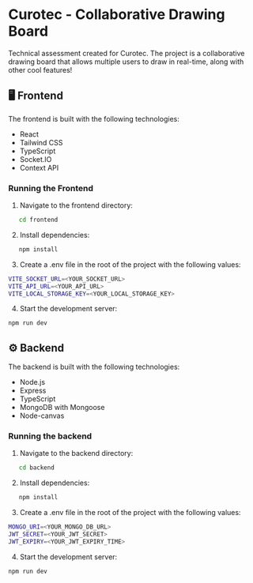 # Curotec - Collaborative Drawing Board

Technical assessment created for Curotec. The project is a collaborative drawing board that allows multiple users to draw in real-time, along with other cool features!

## 🖥️ Frontend

The frontend is built with the following technologies:
- React
- Tailwind CSS
- TypeScript
- Socket.IO
- Context API

### Running the Frontend

1. Navigate to the frontend directory:
```bash
   cd frontend
 ```

2. Install dependencies:
```bash
   npm install
```

3. Create a .env file in the root of the project with the following values:
```bash
VITE_SOCKET_URL=<YOUR_SOCKET_URL>
VITE_API_URL=<YOUR_API_URL>
VITE_LOCAL_STORAGE_KEY=<YOUR_LOCAL_STORAGE_KEY>
```

4. Start the development server:
```bash
npm run dev
```

## ⚙ Backend

The backend is built with the following technologies:
- Node.js
- Express
- TypeScript
- MongoDB with Mongoose
- Node-canvas

### Running the backend

1. Navigate to the backend directory:
```bash
   cd backend
 ```

2. Install dependencies:
```bash
   npm install
```

3. Create a .env file in the root of the project with the following values:
```bash
MONGO_URI=<YOUR_MONGO_DB_URL>
JWT_SECRET=<YOUR_JWT_SECRET>
JWT_EXPIRY=<YOUR_JWT_EXPIRY_TIME>
```

4. Start the development server:
```bash
npm run dev
```
